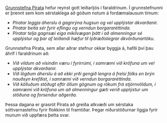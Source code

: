 [Grunnstefna Pírata](https://piratar.is/stefnumal/grunnstefna/) hefur reynst gott leiðarljós í faraldrinum. Í grunnstefnunni er þrennt sem kom sérstaklega að góðum notum á fordæmalausum tímum:

-   *Píratar leggja áherslu á gagnrýna hugsun og vel upplýstar ákvarðanir.*
-   *Píratar beita sér fyrir eflingu og verndun borgararéttinda.*
-   *Píratar telja gagnsæi eiga mikilvægan þátt í að almenningur sé upplýstur og þar af leiðandi hæfur til lýðræðislegrar ákvörðunartöku.*

Grunnstefna Pírata, sem allar aðrar stefnur okkar byggja á, hafði því þau áhrif í faraldrinum að:

-   *Við vildum að vísindin væru í fyrirrúmi, í samræmi við kröfuna um vel upplýstar ákvarðanir.*
-   *Við lögðum áherslu á að ekki yrði gengið lengra á frelsi fólks en brýn nauðsyn krefðist, í samræmi við verndun borgararéttinda.*
-   *Við kölluðum stöðugt eftir öllum gögnum og rökum frá stjórnvöldum, í samræmi við kröfuna um að almenningur gæti verið upplýstur um stöðuna og forsendur aðgerða.*

Þessa dagana er grasrót Pírata að greiða atkvæði um sérstaka sóttvarnastefnu fyrir flokkinn til framtíðar. Þegar niðurstöðurnar liggja fyrir munum við uppfæra þetta svar.
